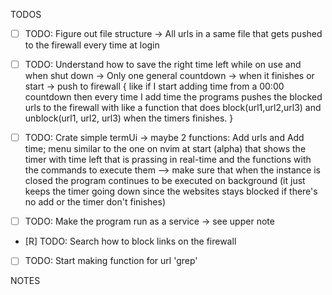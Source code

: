 
TODOS
- [ ] TODO: Figure out file structure -> All urls in a same file that gets pushed to the firewall every time at login
- [ ] TODO: Understand how to save the right time left while on use and when shut down
            -> Only one general countdown -> when it finishes or start -> push to firewall {
            like if I start adding time from a 00:00 countdown then every time I add time the programs pushes the blocked
            urls to the firewall with like a function that does block(url1,url2,url3) and unblock(url1, url2, url3) when the
            timers finishes.
            }

- [ ] TODO: Crate simple termUi
            -> maybe 2 functions: Add urls and Add time; menu similar to the one on nvim at start (alpha) that shows the timer
            with time left that is prassing in real-time and the functions with the commands to execute them --> make sure that
            when the instance is closed the program continues to be executed on background (it just keeps the timer going down
            since the websites stays blocked if there's no add or the timer don't finishes)
- [ ] TODO: Make the program run as a service -> see upper note
- [R] TODO: Search how to block links on the firewall
- [ ] TODO: Start making function for url 'grep'

NOTES
